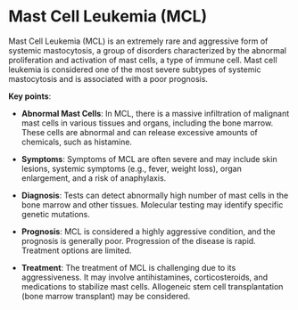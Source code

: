 # Mast Cell Leukemia (MCL)

Mast Cell Leukemia (MCL) is an extremely rare and aggressive form of systemic mastocytosis, a group of disorders characterized by the abnormal proliferation and activation of mast cells, a type of immune cell. Mast cell leukemia is considered one of the most severe subtypes of systemic mastocytosis and is associated with a poor prognosis.

**Key points**:

* **Abnormal Mast Cells**: In MCL, there is a massive infiltration of malignant mast cells in various tissues and organs, including the bone marrow. These cells are abnormal and can release excessive amounts of chemicals, such as histamine.

* **Symptoms**: Symptoms of MCL are often severe and may include skin lesions, systemic symptoms (e.g., fever, weight loss), organ enlargement, and a risk of anaphylaxis.

* **Diagnosis**: Tests can detect abnormally high number of mast cells in the bone marrow and other tissues. Molecular testing may identify specific genetic mutations.

* **Prognosis**: MCL is considered a highly aggressive condition, and the prognosis is generally poor. Progression of the disease is rapid. Treatment options are limited.

* **Treatment**: The treatment of MCL is challenging due to its aggressiveness. It may involve antihistamines, corticosteroids, and medications to stabilize mast cells. Allogeneic stem cell transplantation (bone marrow transplant) may be considered.
